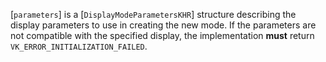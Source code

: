 [`parameters`] is a [`DisplayModeParametersKHR`] structure
describing the display parameters to use in creating the new mode.
If the parameters are not compatible with the specified display, the
implementation  **must**  return `VK_ERROR_INITIALIZATION_FAILED`.